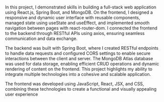 In this project, I demonstrated skills in building a full-stack web application using React.js, Spring Boot, and MongoDB. On the frontend, I designed a responsive and dynamic user interface with reusable components, managed state using useState and useEffect, and implemented smooth navigation between pages with react-router-dom. I connected the frontend to the backend through RESTful APIs using axios, ensuring seamless communication and data exchange.

The backend was built with Spring Boot, where I created RESTful endpoints to handle data requests and configured CORS settings to enable secure interactions between the client and server. The MongoDB Atlas database was used for data storage, enabling efficient CRUD operations and dynamic rendering of content on the frontend. This project highlights my ability to integrate multiple technologies into a cohesive and scalable application.

The frontend was developed using JavaScript, React, JSX, and CSS, combining these technologies to create a functional and visually appealing user experience
